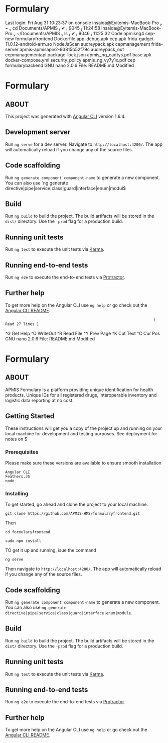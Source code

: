 # Formulary
	
Last login: Fri Aug 31 10:23:37 on console
 insaida@Eyitemis-MacBook-Pro  ~  cd Documents/APMIS                                                                                  ✔  9045  11:24:58
 insaida@Eyitemis-MacBook-Pro  ~/Documents/APMIS  ls                                                                                  ✔  9046  11:25:32
Code                                apmisng4                            cep-new                             formularyfrontend
Dockerfile                          app-debug.apk                       cep.apk                             frida-gadget-11.0.12-android-arm.so
NodeJsScan                          audreypack.apk                      cepmanagement                       frida-server
apmis-apmisapiv2-93815b52f79c       audreypack_out                      cepmanagementapi                    package-lock.json
apmis_ng_cadtys.pdf                 base.apk                            docker-compose.yml                  security_policy
apmis_ng_vy7y1x.pdf                 cep                                 formularybackend
  GNU nano 2.0.6                                        File: README.md                                                                             Modified

# Formulary

## ABOUT


This project was generated with [Angular CLI](https://github.com/angular/angular-cli) version 1.6.4.

## Development server

Run `ng serve` for a dev server. Navigate to `http://localhost:4200/`. The app will automatically reload if you change any of the source files.

## Code scaffolding

Run `ng generate component component-name` to generate a new component. You can also use `ng generate directive|pipe|service|class|guard|interface|enum|modul$

## Build

Run `ng build` to build the project. The build artifacts will be stored in the `dist/` directory. Use the `-prod` flag for a production build.

## Running unit tests

Run `ng test` to execute the unit tests via [Karma](https://karma-runner.github.io).

## Running end-to-end tests

Run `ng e2e` to execute the end-to-end tests via [Protractor](http://www.protractortest.org/).

## Further help

To get more help on the Angular CLI use `ng help` or go check out the [Angular CLI README](https://github.com/angular/angular-cli/blob/master/README.md).

                                                                      [ Read 27 lines ]
^G Get Help               ^O WriteOut               ^R Read File              ^Y Prev Page              ^K Cut Text               ^C Cur Pos
  GNU nano 2.0.6                                        File: README.md                                                                             Modified

# Formulary

## ABOUT
APMIS Formulary is a platform providing unique identification for health products.
Unique IDs for all registered drugs, interoperable inventory and logistic data reporting at no cost.


## Getting Started

These instructions will get you a copy of the project up and running on your local machine for development and testing purposes. See deployment for notes on $

### Prerequisites

Please make sure these versions are available to ensure smooth installation

```
Angular CLI
Feathers.JS
node

```

### Installing

To get started, go ahead and clone the project to your local machine.

```
git clone https://github.com/APMIS-HMS/formularyfrontend.git
```
Then

```
cd formularyfrontend
```

```
sudo npm install
```

TO get it up and running, isue the command

```
ng serve
```

Then navigate to ```http://localhost:4200/```. The app will automatically reload if you change any of the source files.


                                           
## Code scaffolding

Run `ng generate component component-name` to generate a new component. You can also use `ng generate directive|pipe|service|class|guard|interface|enum|module`.

## Build

Run `ng build` to build the project. The build artifacts will be stored in the `dist/` directory. Use the `-prod` flag for a production build.

## Running unit tests

Run `ng test` to execute the unit tests via [Karma](https://karma-runner.github.io).

## Running end-to-end tests

Run `ng e2e` to execute the end-to-end tests via [Protractor](http://www.protractortest.org/).

## Further help

To get more help on the Angular CLI use `ng help` or go check out the [Angular CLI README](https://github.com/angular/angular-cli/blob/master/README.md).
